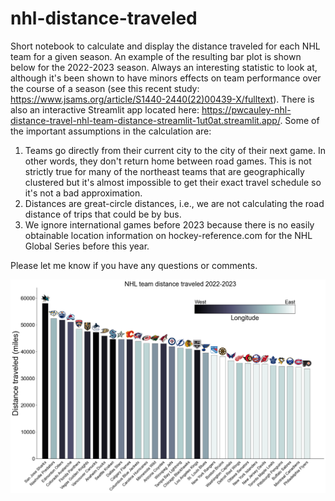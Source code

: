 # nhl-distance-traveled
Short notebook to calculate and display the distance traveled for each NHL team for a given season. An example of the resulting bar plot is shown below for the 2022-2023 season. Always an interesting statistic to look at, although it's been shown to have minors effects on team performance over the course of a season (see this recent study: https://www.jsams.org/article/S1440-2440(22)00439-X/fulltext). There is also an interactive Streamlit app located here: https://pwcauley-nhl-distance-travel-nhl-team-distance-streamlit-1ut0at.streamlit.app/.
Some of the important assumptions in the calculation are:
1. Teams go directly from their current city to the city of their next game. In other words, they don't return home between road games. This is not strictly true for many of the northeast teams that are geographically clustered but it's almost impossible to get their exact travel schedule so it's not a bad approximation.
2. Distances are great-circle distances, i.e., we are not calculating the road distance of trips that could be by bus.
3. We ignore international games before 2023 because there is no easily obtainable location information on hockey-reference.com for the NHL Global Series before this year.

Please let me know if you have any questions or comments.

<p float="left">
  <img src="nhl_distance_traveled_2023.png" width="1200" />
</p>
